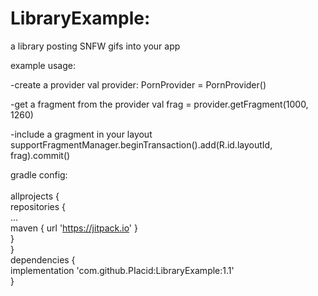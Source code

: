 # LibraryExample: 
a library posting SNFW gifs into your app

example usage:

-create a provider
val provider: PornProvider = PornProvider()

-get a fragment from the provider
val frag = provider.getFragment(1000, 1260)

-include a gragment in your layout
supportFragmentManager.beginTransaction().add(R.id.layoutId, frag).commit()

gradle config: 
<br />
<br />
allprojects { <br />
repositories { <br />
... <br />
maven { url 'https://jitpack.io' } <br />
} <br />
} <br />
dependencies { <br />
	implementation 'com.github.PIacid:LibraryExample:1.1' <br />
} 
